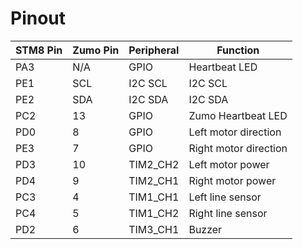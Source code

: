 # Pinout

| STM8 Pin | Zumo Pin | Peripheral | Function              |
| -------- | -------- | ---------- | --------------------- |
| PA3      | N/A      | GPIO       | Heartbeat LED         |
| PE1      | SCL      | I2C SCL    | I2C SCL               |
| PE2      | SDA      | I2C SDA    | I2C SDA               |
| PC2      | 13       | GPIO       | Zumo Heartbeat LED    |
| PD0      | 8        | GPIO       | Left motor direction  |
| PE3      | 7        | GPIO       | Right motor direction |
| PD3      | 10       | TIM2_CH2   | Left motor power      |
| PD4      | 9        | TIM2_CH1   | Right motor power     |
| PC3      | 4        | TIM1_CH1   | Left line sensor      |
| PC4      | 5        | TIM1_CH2   | Right line sensor     |
| PD2      | 6        | TIM3_CH1   | Buzzer                |
